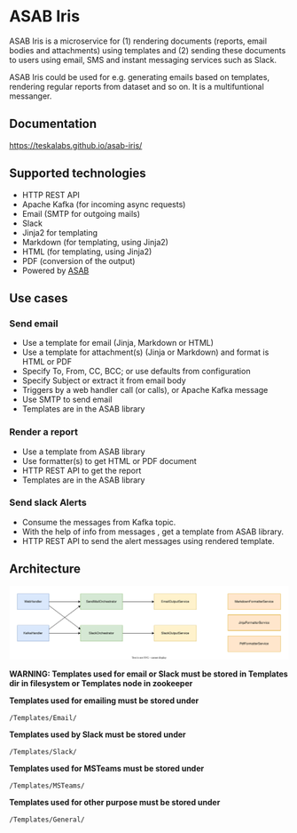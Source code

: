 # ASAB Iris

ASAB Iris is a microservice for (1) rendering documents (reports, email bodies and attachments) using templates and (2) sending these documents to users using email, SMS and instant messaging services such as Slack.

ASAB Iris could be used for e.g. generating emails based on templates, rendering regular reports from dataset and so on.
It is a multifuntional messanger.

## Documentation

https://teskalabs.github.io/asab-iris/


## Supported technologies

 * HTTP REST API
 * Apache Kafka (for incoming async requests)
 * Email (SMTP for outgoing mails)
 * Slack
 * Jinja2 for templating
 * Markdown (for templating, using Jinja2)
 * HTML (for templating, using Jinja2)
 * PDF (conversion of the output)
 * Powered by [ASAB](https://github.com/TeskaLabs/asab)


## Use cases


### Send email

 * Use a template for email (Jinja, Markdown or HTML)
 * Use a template for attachment(s) (Jinja or Markdown) and format is HTML or PDF
 * Specify To, From, CC, BCC; or use defaults from configuration
 * Specify Subject or extract it from email body
 * Triggers by a web handler call (or calls), or Apache Kafka message
 * Use SMTP to send email
 * Templates are in the ASAB library


### Render a report

 * Use a template from ASAB library
 * Use formatter(s) to get HTML or PDF document
 * HTTP REST API to get the report
 * Templates are in the ASAB library

### Send slack Alerts

 * Consume the messages from Kafka topic.
 * With the help of info from messages , get a template from ASAB library.
 * HTTP REST API to send the alert messages using rendered template.



## Architecture

![](./docs/asab-iris-architecture.drawio.svg)

**WARNING: Templates used for email or Slack must be stored in Templates dir in filesystem or Templates node in zookeeper**

**Templates used for emailing must be stored under**
```
/Templates/Email/
```

**Templates used by Slack must be stored under**
```
/Templates/Slack/
```

**Templates used for MSTeams must be stored under**
```
/Templates/MSTeams/
```

**Templates used for other purpose must be stored under**
```
/Templates/General/
```
